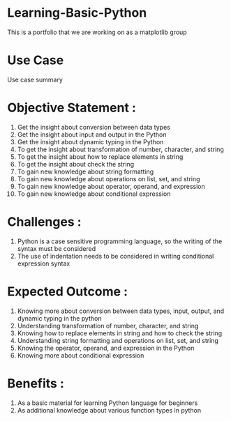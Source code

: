 # Learning-Basic-Python
This is a portfolio that we are working on as a matplotlib group

# Use Case
Use case summary 
# Objective Statement :
1. Get the insight about conversion between data types
2. Get the insight about input and output in the Python
3. Get the insight about dynamic typing in the Python
4. To get the insight about transformation of number, character, and string
5. To get the insight about how to replace elements in string
6. To get the insight about check the string
7. To gain new knowledge about string formatting
8. To gain new knowledge about operations on list, set, and string
9. To gain new knowledge about operator, operand, and expression
10. To gain new knowledge about conditional expression
# Challenges :
1. Python is a case sensitive programming language, so the writing of the syntax must be considered
2. The use of indentation needs to be considered in writing conditional expression syntax
# Expected Outcome :
1. Knowing more about conversion between data types, input, output, and dynamic typing in the python
2. Understanding transformation of number, character, and string
3. Knowing how to replace elements in string and how to check the string
4. Understanding  string formatting and operations on list, set, and string
5. Knowing the operator, operand, and expression in the Python
6. Knowing more about conditional expression
# Benefits :
1. As a basic material for learning Python language for beginners
2. As additional knowledge about various function types in python


